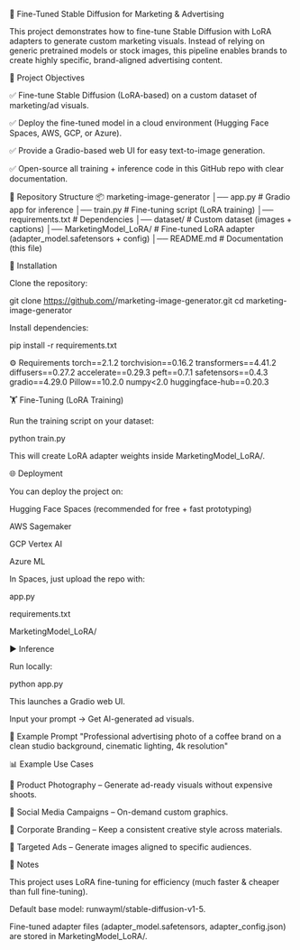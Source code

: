 🎨 Fine-Tuned Stable Diffusion for Marketing & Advertising

This project demonstrates how to fine-tune Stable Diffusion with LoRA adapters to generate custom marketing visuals. Instead of relying on generic pretrained models or stock images, this pipeline enables brands to create highly specific, brand-aligned advertising content.

🚀 Project Objectives

✅ Fine-tune Stable Diffusion (LoRA-based) on a custom dataset of marketing/ad visuals.

✅ Deploy the fine-tuned model in a cloud environment (Hugging Face Spaces, AWS, GCP, or Azure).

✅ Provide a Gradio-based web UI for easy text-to-image generation.

✅ Open-source all training + inference code in this GitHub repo with clear documentation.

📂 Repository Structure
📦 marketing-image-generator
│── app.py                 # Gradio app for inference
│── train.py               # Fine-tuning script (LoRA training)
│── requirements.txt       # Dependencies
│── dataset/               # Custom dataset (images + captions)
│── MarketingModel_LoRA/   # Fine-tuned LoRA adapter (adapter_model.safetensors + config)
│── README.md              # Documentation (this file)

🔧 Installation

Clone the repository:

git clone https://github.com/<your-username>/marketing-image-generator.git
cd marketing-image-generator


Install dependencies:

pip install -r requirements.txt

⚙️ Requirements
torch==2.1.2
torchvision==0.16.2
transformers==4.41.2
diffusers==0.27.2
accelerate==0.29.3
peft==0.7.1
safetensors==0.4.3
gradio==4.29.0
Pillow==10.2.0
numpy<2.0
huggingface-hub==0.20.3

🏋️ Fine-Tuning (LoRA Training)

Run the training script on your dataset:

python train.py


This will create LoRA adapter weights inside MarketingModel_LoRA/.

🌐 Deployment

You can deploy the project on:

Hugging Face Spaces (recommended for free + fast prototyping)

AWS Sagemaker

GCP Vertex AI

Azure ML

In Spaces, just upload the repo with:

app.py

requirements.txt

MarketingModel_LoRA/

▶️ Inference

Run locally:

python app.py


This launches a Gradio web UI.

Input your prompt → Get AI-generated ad visuals.

📢 Example Prompt
"Professional advertising photo of a coffee brand on a clean studio background, cinematic lighting, 4k resolution"

📊 Example Use Cases

📸 Product Photography – Generate ad-ready visuals without expensive shoots.

📰 Social Media Campaigns – On-demand custom graphics.

🏢 Corporate Branding – Keep a consistent creative style across materials.

🎯 Targeted Ads – Generate images aligned to specific audiences.

📝 Notes

This project uses LoRA fine-tuning for efficiency (much faster & cheaper than full fine-tuning).

Default base model: runwayml/stable-diffusion-v1-5.

Fine-tuned adapter files (adapter_model.safetensors, adapter_config.json) are stored in MarketingModel_LoRA/.
